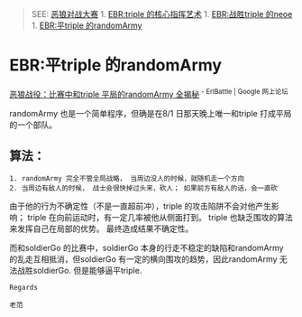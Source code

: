 

> SEE: [恶狼对战大赛](EbRaces.md)
    1. [EBR:triple 的核心指挥艺术](EbrZhuLuHwhTriple.md)
    1. [EBR:战胜triple 的neoe](EbrZhuLuTripleNeoe.md)
    1. [EBR:平triple 的randomArmy](EbrZhuLuTripleRandomArmy.md)

# EBR:平triple 的randomArmy #
[恶狼战役：比赛中和triple 平局的randomArmy 全揭秘](http://groups.google.com/group/erlbattle/browse_thread/thread/8e7a1f4eb213b81b)<sup> - ErlBattle | Google 网上论坛</sup>


randomArmy 也是一个简单程序，但确是在8/1 日那天晚上唯一和triple 打成平局的一个部队。

## 算法： ##
```
1. randomArmy 完全不管全局战略， 当周边没人的时候，就随机走一个方向
2. 当周边有敌人的时候， 战士会很快掉过头来，砍人； 如果前方有敌人的话，会一直砍
```

由于他的行为不确定性（不是一直超前冲），triple 的攻击陷阱不会对他产生影响； triple 在向前运动时，有一定几率被他从侧面打到。 triple
也缺乏围攻的算法来发挥自己在局部的优势。 最终造成结果不确定性。

而和soldierGo 的比赛中，soldierGo 本身的行走不稳定的缺陷和randomArmy 的乱走互相抵消，但soldierGo
有一定的横向围攻的趋势，因此randomArmy 无法战胜soldierGo. 但是能够逼平triple.


```
Regards

老范 
```